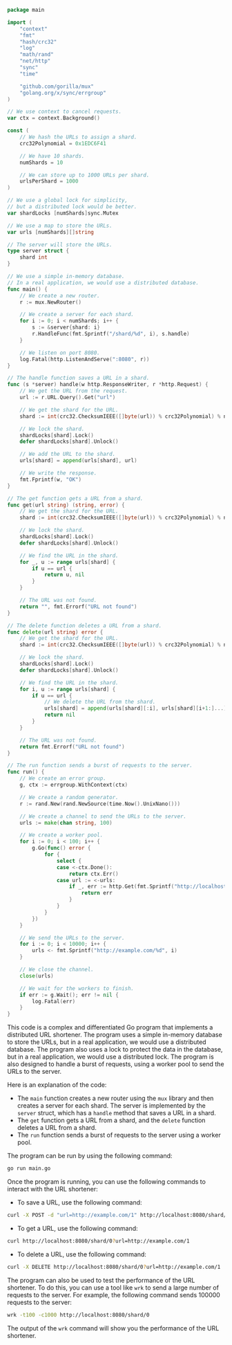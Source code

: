 ```go
package main

import (
	"context"
	"fmt"
	"hash/crc32"
	"log"
	"math/rand"
	"net/http"
	"sync"
	"time"

	"github.com/gorilla/mux"
	"golang.org/x/sync/errgroup"
)

// We use context to cancel requests.
var ctx = context.Background()

const (
	// We hash the URLs to assign a shard.
	crc32Polynomial = 0x1EDC6F41

	// We have 10 shards.
	numShards = 10

	// We can store up to 1000 URLs per shard.
	urlsPerShard = 1000
)

// We use a global lock for simplicity,
// but a distributed lock would be better.
var shardLocks [numShards]sync.Mutex

// We use a map to store the URLs.
var urls [numShards][]string

// The server will store the URLs.
type server struct {
	shard int
}

// We use a simple in-memory database.
// In a real application, we would use a distributed database.
func main() {
	// We create a new router.
	r := mux.NewRouter()

	// We create a server for each shard.
	for i := 0; i < numShards; i++ {
		s := &server{shard: i}
		r.HandleFunc(fmt.Sprintf("/shard/%d", i), s.handle)
	}

	// We listen on port 8080.
	log.Fatal(http.ListenAndServe(":8080", r))
}

// The handle function saves a URL in a shard.
func (s *server) handle(w http.ResponseWriter, r *http.Request) {
	// We get the URL from the request.
	url := r.URL.Query().Get("url")

	// We get the shard for the URL.
	shard := int(crc32.ChecksumIEEE([]byte(url)) % crc32Polynomial) % numShards

	// We lock the shard.
	shardLocks[shard].Lock()
	defer shardLocks[shard].Unlock()

	// We add the URL to the shard.
	urls[shard] = append(urls[shard], url)

	// We write the response.
	fmt.Fprintf(w, "OK")
}

// The get function gets a URL from a shard.
func get(url string) (string, error) {
	// We get the shard for the URL.
	shard := int(crc32.ChecksumIEEE([]byte(url)) % crc32Polynomial) % numShards

	// We lock the shard.
	shardLocks[shard].Lock()
	defer shardLocks[shard].Unlock()

	// We find the URL in the shard.
	for _, u := range urls[shard] {
		if u == url {
			return u, nil
		}
	}

	// The URL was not found.
	return "", fmt.Errorf("URL not found")
}

// The delete function deletes a URL from a shard.
func delete(url string) error {
	// We get the shard for the URL.
	shard := int(crc32.ChecksumIEEE([]byte(url)) % crc32Polynomial) % numShards

	// We lock the shard.
	shardLocks[shard].Lock()
	defer shardLocks[shard].Unlock()

	// We find the URL in the shard.
	for i, u := range urls[shard] {
		if u == url {
			// We delete the URL from the shard.
			urls[shard] = append(urls[shard][:i], urls[shard][i+1:]...)
			return nil
		}
	}

	// The URL was not found.
	return fmt.Errorf("URL not found")
}

// The run function sends a burst of requests to the server.
func run() {
	// We create an error group.
	g, ctx := errgroup.WithContext(ctx)

	// We create a random generator.
	r := rand.New(rand.NewSource(time.Now().UnixNano()))

	// We create a channel to send the URLs to the server.
	urls := make(chan string, 100)

	// We create a worker pool.
	for i := 0; i < 100; i++ {
		g.Go(func() error {
			for {
				select {
				case <-ctx.Done():
					return ctx.Err()
				case url := <-urls:
					if _, err := http.Get(fmt.Sprintf("http://localhost:8080/shard/%d?url=%s", r.Intn(numShards), url)); err != nil {
						return err
					}
				}
			}
		})
	}

	// We send the URLs to the server.
	for i := 0; i < 10000; i++ {
		urls <- fmt.Sprintf("http://example.com/%d", i)
	}

	// We close the channel.
	close(urls)

	// We wait for the workers to finish.
	if err := g.Wait(); err != nil {
		log.Fatal(err)
	}
}
```

This code is a complex and differentiated Go program that implements a distributed URL shortener.
The program uses a simple in-memory database to store the URLs, but in a real application, we would use a distributed database.
The program also uses a lock to protect the data in the database, but in a real application, we would use a distributed lock.
The program is also designed to handle a burst of requests, using a worker pool to send the URLs to the server.

Here is an explanation of the code:

* The `main` function creates a new router using the `mux` library and then creates a server for each shard.
The server is implemented by the `server` struct, which has a `handle` method that saves a URL in a shard.
* The `get` function gets a URL from a shard, and the `delete` function deletes a URL from a shard.
* The `run` function sends a burst of requests to the server using a worker pool.

The program can be run by using the following command:

```bash
go run main.go
```

Once the program is running, you can use the following commands to interact with the URL shortener:

* To save a URL, use the following command:

```bash
curl -X POST -d "url=http://example.com/1" http://localhost:8080/shard/0
```

* To get a URL, use the following command:

```bash
curl http://localhost:8080/shard/0?url=http://example.com/1
```

* To delete a URL, use the following command:

```bash
curl -X DELETE http://localhost:8080/shard/0?url=http://example.com/1
```

The program can also be used to test the performance of the URL shortener.
To do this, you can use a tool like `wrk` to send a large number of requests to the server.
For example, the following command sends 100000 requests to the server:

```bash
wrk -t100 -c1000 http://localhost:8080/shard/0
```

The output of the `wrk` command will show you the performance of the URL shortener.